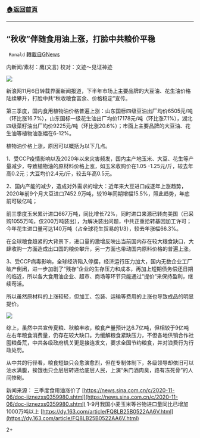 ###  [:house:返回首頁](https://github.com/ourhimalayas/txt)
---

## “秋收”伴随食用油上涨，打脸中共粮价平稳
` Ronald` [轉載自GNews](https://gnews.org/zh-hans/534720/)

内新闻/素材：鹰(文言) 校对：文迹～见证神迹

![]()![](https://gnews-media-offload.s3.amazonaws.com/wp-content/uploads/2020/11/07050150/PSX_20201107_165307.jpg)

新浪网11月6日转载界面新闻报道，下半年市场上主要品牌的大豆油、花生油价格陆续攀升，打脸中共“秋收粮食富余、价格稳定”宣传。

第三季度，国内食用植物油价格普遍上涨：山东国标四级豆油出厂均价6505元/吨（环比涨16.7%），山东国标一级花生油出厂均价17178元/吨（环比涨7.1%），湖北四级菜籽油出厂均价9225元/吨（环比涨20.6%）；市面上主要品牌的大豆油、花生油等植物油涨幅在6-12%。

植物油价格上涨，原因可以概括为以下几点。

1、受CCP疫情影响以及2020年以来灾害频发，国内主产地玉米、大豆、花生等产量减少，导致植物油的原材料价格上涨，如玉米收购价在1.05 -1.25元/斤，较去年高0.2元；大豆均价2.4元/斤，较去年高0.5元。

2、国内产能的减少，造成对外需求的增大：近年来大豆进口成逐年上涨趋势，2020年前9个月大豆进口7452.9万吨，较19年同期增幅15.5%，照此趋势，年底前可破亿吨；

前三季度玉米累计进口667万吨，同比增长72%，同时进口来源已转向美国（已采购1055万吨，仅200万吨装出），为解决装出问题，中共正重拾转基因加工许可；今年花生进口量可达140万吨（占全球花生贸易的1/3），较去年涨幅66.3%。

在全球粮食趋紧的大背景下，进口量的激增反映出当前国内存在较大粮食缺口，大肆收购一方面造成出口国的粮价攀升，另一方面也带动国内原料价格的普遍上涨。

3、受CCP病毒影响，全球经济陷入停摆，经济运行压力加大，国内无数企业工厂破产倒闭，进一步加剧了“残存”企业的生存压力和成本，再加上短期债务偿还日期的临近，所以各大食用油企业、超市、商场等环节只能通过“提价”来保持盈利，继续苟活。

所以虽然原材料的上涨较轻，但加工、包装、运输等费用的上涨也导致成品的明显提价。

![]()![](https://gnews-media-offload.s3.amazonaws.com/wp-content/uploads/2020/11/07050244/609e-kcpxnwv9877010.jpg)

综上，虽然中共宣传夏粮、秋粮丰收，粮食产量预计达6.7亿吨，但相较于9亿吨左右年粮食消费量，仍存在较大缺口。为缓解粮食紧缺压力，不但各地供销合作社囤粮备荒，中共各级政府机关更是接连发文，要求全国节约粮食，并对浪费行为行政处罚。

从中共的行径看，粮食短缺只会愈演愈烈，但在专制体制下，各级领导却依旧可以油水满腹，挨饿也只会层层转递给底层人民，上演“朱门酒肉臭，路有冻死骨”的人间惨剧。

新闻来源：
三季度食用油涨价了
[https://news.sina.com.cn/c/2020-11-06/doc-iiznezxs0359980.shtml](https://news.sina.com.cn/c/2020-11-06/doc-iiznezxs0359980.shtml)
1-9月我国小麦玉米等谷物进口量同比已增加1000万吨以上
[https://dy.163.com/article/FQ8LB25B0522AA6V.html](https://dy.163.com/article/FQ8LB25B0522AA6V.html)

2+
